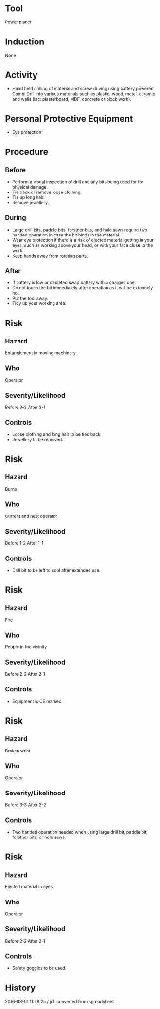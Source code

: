 # Tool
Power planer
# Induction
None
# Activity

* Hand held drilling of material and screw driving using battery powered Combi Drill into various materials such as plastic, wood, metal, ceramic and walls (inc: plasterboard, MDF, concrete or block work).

# Personal Protective Equipment

* Eye protection

# Procedure
## Before

* Perform a visual inspection of drill and any bits being used for for physical damage.
* Tie back or remove loose clothing.
* Tie up long hair.
* Remove jewellery.

## During

* Large drill bits, paddle bits, forstner bits, and hole saws require two handed operation in case the bit binds in the material.
* Wear eye protection if there is a risk of ejected material getting in your eyes, such as working above your head, or with your face close to the work.
* Keep hands away from rotating parts.

## After

* If battery is low or depleted swap battery with a charged one.
* Do not touch the bit immediately after operation as it will be extremely hot.
* Put the tool away.
* Tidy up your working area.

# Risk
## Hazard
Entanglement in moving machinery
## Who
Operator
## Severity/Likelihood
Before 3-3 After 3-1
## Controls

* Loose clothing and long hair to be tied back.
* Jewellery to be removed.

# Risk
## Hazard
Burns
## Who
Current and next operator
## Severity/Likelihood
Before 1-2 After 1-1
## Controls

* Drill bit to be left to cool after extended use.

# Risk
## Hazard
Fire
## Who
People in the vicinity
## Severity/Likelihood
Before 2-2 After 2-1
## Controls

* Equipment is CE marked.

# Risk
## Hazard
Broken wrist
## Who
Operator
## Severity/Likelihood
Before 3-3 After 3-2
## Controls

* Two handed operation needed when using large drill bit, paddle bit, forstner bits, or hole saws.

# Risk
## Hazard
Ejected material in eyes
## Who
Operator
## Severity/Likelihood
Before 2-2 After 2-1
## Controls

* Safety goggles to be used.

# History
2016-08-01 11:58:25 / jcl: converted from spreadsheet

